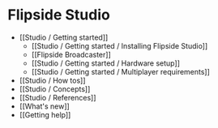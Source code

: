 # Flipside Studio

* [[Studio / Getting started]]
  * [[Studio / Getting started / Installing Flipside Studio]]
  * [[Flipside Broadcaster]]
  * [[Studio / Getting started / Hardware setup]]
  * [[Studio / Getting started / Multiplayer requirements]]
* [[Studio / How tos]]
* [[Studio / Concepts]]
* [[Studio / References]]
* [[What's new]]
* [[Getting help]]
